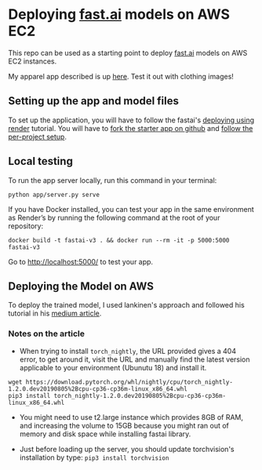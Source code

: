 # Deploying [fast.ai](https://www.fast.ai) models on AWS EC2


This repo can be used as a starting point to deploy [fast.ai](https://github.com/fastai/fastai) models on AWS EC2 instances.

My apparel app described is up [here](http://3.86.89.194:5000/). Test it out with clothing images!


## Setting up the app and model files

To set up the application, you will have to follow the fastai's [deploying using render](https://course.fast.ai/deployment_render.html#fork-the-starter-app-on-github) tutorial. You will have to [fork the starter app on github](https://course.fast.ai/deployment_render.html#fork-the-starter-app-on-github) and [follow the per-project setup](https://course.fast.ai/deployment_render.html#per-project-setup).

## Local testing

To run the app server locally, run this command in your terminal:

```
python app/server.py serve
```

If you have Docker installed, you can test your app in the same environment as Render’s by running the following command at the root of your repository:

```
docker build -t fastai-v3 . && docker run --rm -it -p 5000:5000 fastai-v3
```

Go to [http://localhost:5000/](http://localhost:5000/) to test your app.

## Deploying the Model on AWS

To deploy the trained model, I used lankinen's approach and followed his tutorial in his [medium article](https://medium.com/@lankinen/fastai-model-to-production-this-is-how-you-make-web-app-that-use-your-model-57d8999450cf).

### Notes on the article
* When trying to install `torch_nightly`, the URL provided gives a 404 error, to get around it, visit the URL and manually find the latest version applicable to your environment (Ubunutu 18) and install it.

```
wget https://download.pytorch.org/whl/nightly/cpu/torch_nightly-1.2.0.dev20190805%2Bcpu-cp36-cp36m-linux_x86_64.whl
pip3 install torch_nightly-1.2.0.dev20190805%2Bcpu-cp36-cp36m-linux_x86_64.whl
```

* You might need to use t2.large instance which provides 8GB of RAM, and increasing the volume to 15GB because you might ran out of memory and disk space while installing fastai library.

* Just before loading up the server, you should update torchvision's installation by type:
`pip3 install torchvision`
